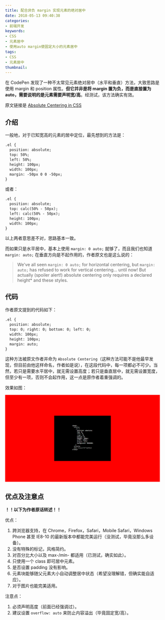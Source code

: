```yaml
---
title: 配合非负 margin 实现元素的绝对居中
date: 2018-05-13 09:40:38
categories:
- 前端开发
keywords:
- CSS
- 元素居中
- 使用auto margin使固定大小的元素居中
tags:
- CSS
- 元素居中
thumbnail:
---
```


在 CodePen 发现了一种不太常见元素绝对居中（水平和垂直）方法，大致思路是使用 margin 和 position 属性。**但它并非是将 margin 置为负，而是直接置为 auto，需要说明的是元素需要声明宽/高**。经测试，该方法确实有效。

原文链接是 [Absolute Centering in CSS](https://s.codepen.io/shshaw/fullpage/gEiDt##)

<!-- more -->

## 介绍

一般地，对于已知宽高的元素的居中定位，最先想到的方法是：

```
.el {
  position: absolute;
  top: 50%;
  left: 50%;
  height: 100px;
  width: 100px;
  margin: -50px 0 0 -50px;
}
```

或者：

```
.el {
  position: absolute;
  top: calc(50% - 50px);
  left: calc(50% - 50px);
  height: 100px;
  width: 100px;
}
```

以上两者意思差不对，思路基本一致。

而如果只是水平居中，基本上使用 ``margin: 0 auto;`` 就够了，而且我们也知道 ``margin: auto;`` 在垂直方向是不起作用的，作者原文也是这么说的：

>We've all seen ``margin: 0 auto;`` for horizontal centering, but ``margin: auto;`` has refused to work for vertical centering... until now! But actually (spoiler alert!) absolute centering only requires a declared height* and these styles.


## 代码

作者原文提到的代码如下：

```
.el {
  position: absolute;
  top: 0; right: 0; bottom: 0; left: 0;
  width: 100px;
  height: 100px;
  margin: auto;
}
```

这种方法被原文作者并命为 ``Absolute Centering``（这种方法可能不是他最早发现，但目前由他这样命名，作者如是说），在这段代码中，每一项都必不可少。当然，若只是需要水平居中，就无需设置高度；若只是垂直居中，就无需设置宽度，但至少有一项，否则不会起作用，这一点是原作者着重强调的。

效果如图：

![Absolute Centering](https://raw.githubusercontent.com/Evandoz/blob/master/Web/centering.png)

## 优点及注意点

**！！以下为作者原话转述！！**

优点：
1. 跨浏览器支持，在 Chrome，Firefox，Safari，Mobile Safari，Windows Phone 甚至 IE8-10 的最新版本中都能完美运行（没测试，毕竟没那么多设备）。
2. 没有特殊的标记，风格简约。
3. 对百分比大小以及 max-/min- 都适用（已测试，确实如此）。
4. 只使用一个 class 即可居中元素。
5. 是否设置 padding 没有影响。
6. 元素块能够随父元素大小自动调整居中状态（希望没理解错，但确实能自适应）。
7. 对于图片也能完美适用。

注意点：
1. 必须声明高度（前面已经强调过）。
2. 建议设置 ```overflow: auto``` 来防止内容溢出（毕竟固定宽/高）。
